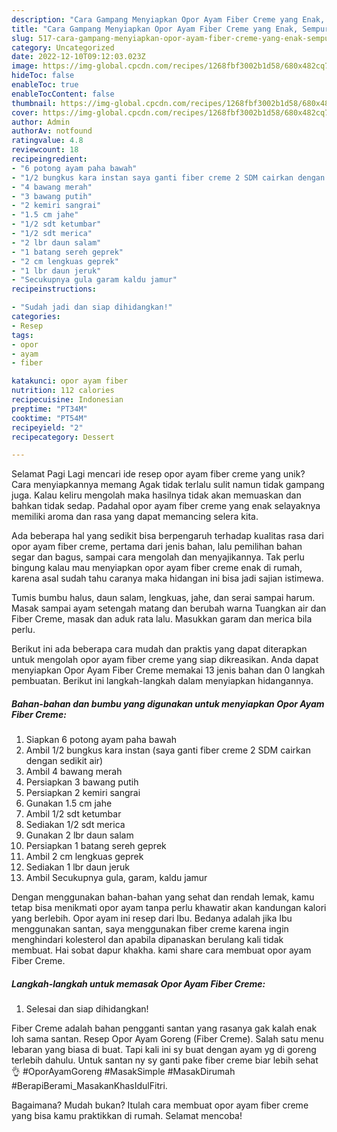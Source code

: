 ```yaml
---
description: "Cara Gampang Menyiapkan Opor Ayam Fiber Creme yang Enak, Sempurna"
title: "Cara Gampang Menyiapkan Opor Ayam Fiber Creme yang Enak, Sempurna"
slug: 517-cara-gampang-menyiapkan-opor-ayam-fiber-creme-yang-enak-sempurna
category: Uncategorized
date: 2022-12-10T09:12:03.023Z
image: https://img-global.cpcdn.com/recipes/1268fbf3002b1d58/680x482cq70/opor-ayam-fiber-creme-foto-resep-utama.jpg
hideToc: false
enableToc: true
enableTocContent: false
thumbnail: https://img-global.cpcdn.com/recipes/1268fbf3002b1d58/680x482cq70/opor-ayam-fiber-creme-foto-resep-utama.jpg
cover: https://img-global.cpcdn.com/recipes/1268fbf3002b1d58/680x482cq70/opor-ayam-fiber-creme-foto-resep-utama.jpg
author: Admin
authorAv: notfound
ratingvalue: 4.8
reviewcount: 18
recipeingredient:
- "6 potong ayam paha bawah"
- "1/2 bungkus kara instan saya ganti fiber creme 2 SDM cairkan dengan sedikit air"
- "4 bawang merah"
- "3 bawang putih"
- "2 kemiri sangrai"
- "1.5 cm jahe"
- "1/2 sdt ketumbar"
- "1/2 sdt merica"
- "2 lbr daun salam"
- "1 batang sereh geprek"
- "2 cm lengkuas geprek"
- "1 lbr daun jeruk"
- "Secukupnya gula garam kaldu jamur"
recipeinstructions:

- "Sudah jadi dan siap dihidangkan!"
categories:
- Resep
tags:
- opor
- ayam
- fiber

katakunci: opor ayam fiber 
nutrition: 112 calories
recipecuisine: Indonesian
preptime: "PT34M"
cooktime: "PT54M"
recipeyield: "2"
recipecategory: Dessert

---
```



Selamat Pagi Lagi mencari ide resep opor ayam fiber creme yang unik? Cara menyiapkannya memang Agak tidak terlalu sulit namun tidak gampang juga. Kalau keliru mengolah maka hasilnya tidak akan memuaskan dan bahkan tidak sedap. Padahal opor ayam fiber creme yang enak selayaknya memiliki aroma dan rasa yang dapat memancing selera kita.


Ada beberapa hal yang sedikit bisa berpengaruh terhadap kualitas rasa dari opor ayam fiber creme, pertama dari jenis bahan, lalu pemilihan bahan segar dan bagus, sampai cara mengolah dan menyajikannya. Tak perlu bingung kalau mau menyiapkan opor ayam fiber creme enak di rumah, karena asal sudah tahu caranya maka hidangan ini bisa jadi sajian istimewa.

Tumis bumbu halus, daun salam, lengkuas, jahe, dan serai sampai harum. Masak sampai ayam setengah matang dan berubah warna Tuangkan air dan Fiber Creme, masak dan aduk rata lalu. Masukkan garam dan merica bila perlu.


Berikut ini ada beberapa cara mudah dan praktis yang dapat diterapkan untuk mengolah opor ayam fiber creme yang siap dikreasikan. Anda dapat menyiapkan Opor Ayam Fiber Creme memakai 13 jenis bahan dan 0 langkah pembuatan. Berikut ini langkah-langkah dalam menyiapkan hidangannya.

<!--inarticleads1-->

##### Bahan-bahan dan bumbu yang digunakan untuk menyiapkan Opor Ayam Fiber Creme:

1. Siapkan 6 potong ayam paha bawah
1. Ambil 1/2 bungkus kara instan (saya ganti fiber creme 2 SDM cairkan dengan sedikit air)
1. Ambil 4 bawang merah
1. Persiapkan 3 bawang putih
1. Persiapkan 2 kemiri sangrai
1. Gunakan 1.5 cm jahe
1. Ambil 1/2 sdt ketumbar
1. Sediakan 1/2 sdt merica
1. Gunakan 2 lbr daun salam
1. Persiapkan 1 batang sereh geprek
1. Ambil 2 cm lengkuas geprek
1. Sediakan 1 lbr daun jeruk
1. Ambil Secukupnya gula, garam, kaldu jamur


Dengan menggunakan bahan-bahan yang sehat dan rendah lemak, kamu tetap bisa menikmati opor ayam tanpa perlu khawatir akan kandungan kalori yang berlebih. Opor ayam ini resep dari Ibu. Bedanya adalah jika Ibu menggunakan santan, saya menggunakan fiber creme karena ingin menghindari kolesterol dan apabila dipanaskan berulang kali tidak membuat. Hai sobat dapur khakha. kami share cara membuat opor ayam Fiber Creme. 

<!--inarticleads2-->

##### Langkah-langkah untuk memasak Opor Ayam Fiber Creme:


1. Selesai dan siap dihidangkan!

Fiber Creme adalah bahan pengganti santan yang rasanya gak kalah enak loh sama santan. Resep Opor Ayam Goreng (Fiber Creme). Salah satu menu lebaran yang biasa di buat. Tapi kali ini sy buat dengan ayam yg di goreng terlebih dahulu. Untuk santan ny sy ganti pake fiber creme biar lebih sehat 👌 #OporAyamGoreng #MasakSimple #MasakDirumah #BerapiBerami_MasakanKhasIdulFitri. 

Bagaimana? Mudah bukan? Itulah cara membuat opor ayam fiber creme yang bisa kamu praktikkan di rumah. Selamat mencoba!
